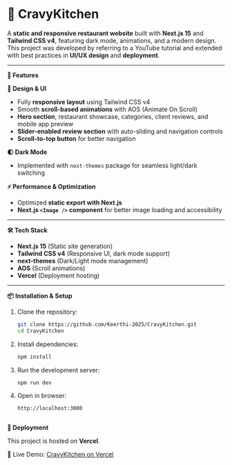 # 🍴 CravyKitchen  

A **static and responsive restaurant website** built with **Next.js 15** and **Tailwind CSS v4**, featuring dark mode, animations, and a modern design.  
This project was developed by referring to a YouTube tutorial and extended with best practices in **UI/UX design** and **deployment**.  

---

**🚀 Features**  

**🎨 Design & UI**  
- Fully **responsive layout** using Tailwind CSS v4  
- Smooth **scroll-based animations** with AOS (Animate On Scroll)  
- **Hero section**, restaurant showcase, categories, client reviews, and mobile app preview  
- **Slider-enabled review section** with auto-sliding and navigation controls  
- **Scroll-to-top button** for better navigation  

**🌓 Dark Mode**  
- Implemented with `next-themes` package for seamless light/dark switching  

**⚡ Performance & Optimization**  
- Optimized **static export with Next.js**  
- **Next.js `<Image />` component** for better image loading and accessibility  

---

**🛠️ Tech Stack**  
- **Next.js 15** (Static site generation)  
- **Tailwind CSS v4** (Responsive UI, dark mode support)  
- **next-themes** (Dark/Light mode management)  
- **AOS** (Scroll animations)  
- **Vercel** (Deployment hosting)  

---

**📦 Installation & Setup**  

1. Clone the repository:  
   ```bash
   git clone https://github.com/Keerthi-2025/CravyKitchen.git
   cd CravyKitchen


2. Install dependencies:
   ```bash
   npm install


3. Run the development server:
   ```bash
   npm run dev

4. Open in browser:
   ```bash
   http://localhost:3000



**🚀 Deployment**  

This project is hosted on **Vercel**.  

🔗 Live Demo: [CravyKitchen on Vercel](https://cravy-kitchen.vercel.app/)  





